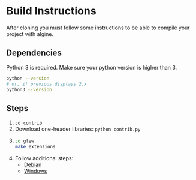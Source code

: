 # Build Instructions

After cloning you must follow some instructions to be able to compile your project with algine.

## Dependencies

Python 3 is required. Make sure your python version is higher than 3.
```bash
python --version
# or, if previous displays 2.x
python3 --version
```

## Steps

1. `cd contrib`
2. Download one-header libraries: `python contrib.py`
3.  ```bash
    cd glew
    make extensions
    ```
4. Follow additional steps:
    * [Debian](Debian.md)
    * [Windows](Windows.md)
